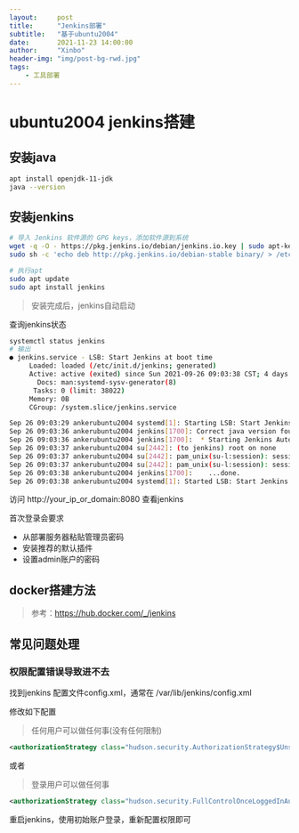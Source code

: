 ```yaml
---
layout:     post
title:      "Jenkins部署"
subtitle:   "基于ubuntu2004"
date:       2021-11-23 14:00:00
author:     "Xinbo"
header-img: "img/post-bg-rwd.jpg"
tags:
    - 工具部署
---
```


# ubuntu2004 jenkins搭建

## 安装java

``` bash
apt install openjdk-11-jdk
java --version
```

## 安装jenkins

``` bash
# 导入 Jenkins 软件源的 GPG keys，添加软件源到系统
wget -q -O - https://pkg.jenkins.io/debian/jenkins.io.key | sudo apt-key add -
sudo sh -c 'echo deb http://pkg.jenkins.io/debian-stable binary/ > /etc/apt/sources.list.d/jenkins.list'

# 执行apt
sudo apt update
sudo apt install jenkins
```

> 安装完成后，jenkins自动启动

查询jenkins状态

``` bash
systemctl status jenkins
# 输出
● jenkins.service - LSB: Start Jenkins at boot time
     Loaded: loaded (/etc/init.d/jenkins; generated)
     Active: active (exited) since Sun 2021-09-26 09:03:38 CST; 4 days ago
       Docs: man:systemd-sysv-generator(8)
      Tasks: 0 (limit: 38022)
     Memory: 0B
     CGroup: /system.slice/jenkins.service

Sep 26 09:03:29 ankerubuntu2004 systemd[1]: Starting LSB: Start Jenkins at boot time...
Sep 26 09:03:36 ankerubuntu2004 jenkins[1700]: Correct java version found
Sep 26 09:03:36 ankerubuntu2004 jenkins[1700]:  * Starting Jenkins Automation Server jenkins
Sep 26 09:03:37 ankerubuntu2004 su[2442]: (to jenkins) root on none
Sep 26 09:03:37 ankerubuntu2004 su[2442]: pam_unix(su-l:session): session opened for user jenkins by (uid=0)
Sep 26 09:03:37 ankerubuntu2004 su[2442]: pam_unix(su-l:session): session closed for user jenkins
Sep 26 09:03:38 ankerubuntu2004 jenkins[1700]:    ...done.
Sep 26 09:03:38 ankerubuntu2004 systemd[1]: Started LSB: Start Jenkins at boot time.
```

访问 http://your_ip_or_domain:8080 查看jenkins

首次登录会要求

* 从部署服务器粘贴管理员密码
* 安装推荐的默认插件
* 设置admin账户的密码

## docker搭建方法

> 参考：https://hub.docker.com/_/jenkins



## 常见问题处理

### 权限配置错误导致进不去

找到jenkins 配置文件config.xml，通常在 /var/lib/jenkins/config.xml

修改如下配置

> 任何用户可以做任何事(没有任何限制)

``` xml
<authorizationStrategy class="hudson.security.AuthorizationStrategy$Unsecured"/>
```

或者

> 登录用户可以做任何事

``` xml
<authorizationStrategy class="hudson.security.FullControlOnceLoggedInAuthorizationStrategy"/>
```

重启jenkins，使用初始账户登录，重新配置权限即可